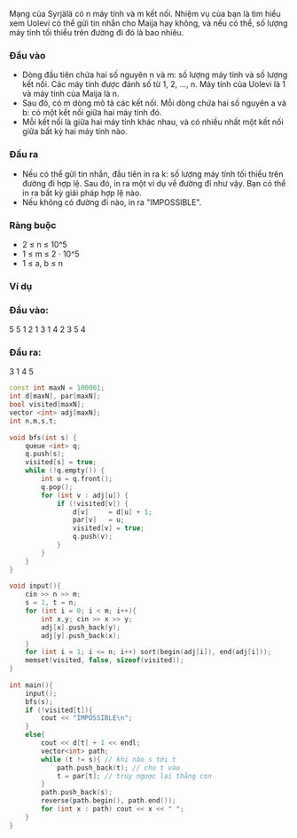Mạng của Syrjälä có n máy tính và m kết nối. Nhiệm vụ của bạn là tìm hiểu xem Uolevi có thể gửi tin nhắn cho Maija hay không, và nếu có thể, số lượng máy tính tối thiểu trên đường đi đó là bao nhiêu.

### Đầu vào
- Dòng đầu tiên chứa hai số nguyên n và m: số lượng máy tính và số lượng kết nối. Các máy tính được đánh số từ 1, 2, ..., n. Máy tính của Uolevi là 1 và máy tính của Maija là n.
- Sau đó, có m dòng mô tả các kết nối. Mỗi dòng chứa hai số nguyên a và b: có một kết nối giữa hai máy tính đó.
- Mỗi kết nối là giữa hai máy tính khác nhau, và có nhiều nhất một kết nối giữa bất kỳ hai máy tính nào.

### Đầu ra
- Nếu có thể gửi tin nhắn, đầu tiên in ra k: số lượng máy tính tối thiểu trên đường đi hợp lệ. Sau đó, in ra một ví dụ về đường đi như vậy. Bạn có thể in ra bất kỳ giải pháp hợp lệ nào.
- Nếu không có đường đi nào, in ra "IMPOSSIBLE".

### Ràng buộc
- 2 ≤ n ≤ 10^5
- 1 ≤ m ≤ 2 ⋅ 10^5
- 1 ≤ a, b ≤ n
### Ví dụ
### Đầu vào:
5 5
1 2
1 3
1 4
2 3
5 4
### Đầu ra:
3
1 4 5

```cpp
const int maxN = 100001;
int d[maxN], par[maxN];
bool visited[maxN];
vector <int> adj[maxN];
int n,m,s,t;
 
void bfs(int s) { 
    queue <int> q;
    q.push(s);
    visited[s] = true;
    while (!q.empty()) {
        int u = q.front();
        q.pop();
        for (int v : adj[u]) {
            if (!visited[v]) {
                d[v]     = d[u] + 1;
                par[v]   = u;
                visited[v] = true;
                q.push(v);
            }
        }
    }
}
 
void input(){
    cin >> n >> m;
    s = 1, t = n;
    for (int i = 0; i < m; i++){
        int x,y; cin >> x >> y;
        adj[x].push_back(y);
        adj[y].push_back(x);
    }
    for (int i = 1; i <= n; i++) sort(begin(adj[i]), end(adj[i]));
    memset(visited, false, sizeof(visited));
}
 
int main(){
    input();
    bfs(s);
    if (!visited[t]){
        cout << "IMPOSSIBLE\n";
    }
    else{
        cout << d[t] + 1 << endl;
        vector<int> path;
        while (t != s){ // khi nào s tới t
            path.push_back(t); // cho t vào
            t = par[t]; // truy ngược lại thằng con
        }
        path.push_back(s);
        reverse(path.begin(), path.end());
        for (int x : path) cout << x << " ";
    }
}
```
